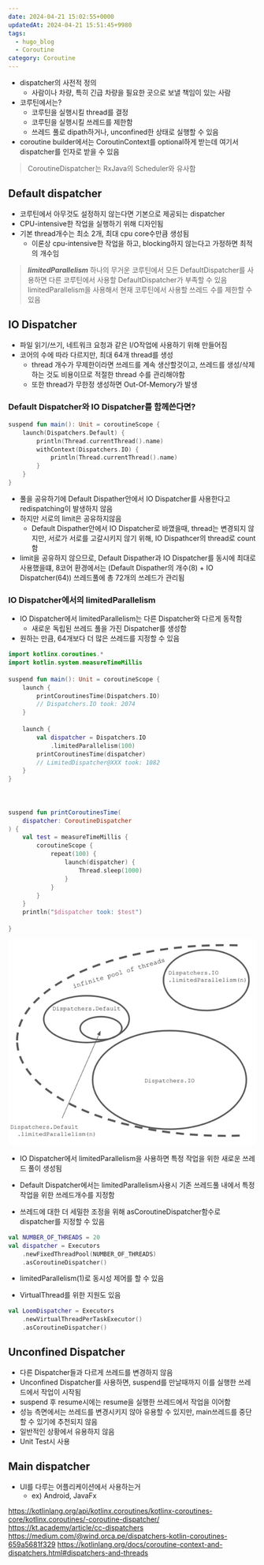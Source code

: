 ```yaml
---
date: 2024-04-21 15:02:55+0000
updatedAt: 2024-04-21 15:51:45+9980
tags:
  - hugo_blog
  - Coroutine
category: Coroutine
---
```

- dispatcher의 사전적 정의
	- 사람이나 차량, 특히 긴급 차량을 필요한 곳으로 보낼 책임이 있는 사람
- 코루틴에서는?
	- 코루틴을 실행시킬 thread를 결정
	- 코루틴을 실행시킬 쓰레드를 제한함
	- 쓰레드 풀로 dipath하거나, unconfined한 상태로 실행할 수 있음
- coroutine builder에서는 CoroutinContext를 optional하게 받는데 여기서 dispatcher를 인자로 받을 수 있음

>CoroutineDispatcher는 RxJava의 Scheduler와 유사함
## Default dispatcher
- 코루틴에서 아무것도 설정하지 않는다면 기본으로 제공되는 dispatcher
- CPU-intensive한 작업을 실행하기 위해 디자인됨
- 기본 thread개수는 최소 2개, 최대 cpu core수만큼 생성됨
	- 이론상 cpu-intensive한 작업을 하고, blocking하지 않는다고 가정하면 최적의 개수임

> **_limitedParallelism_**
> 하나의 무거운 코루틴에서 모든 DefaultDispatcher를 사용하면 다른 코루틴에서 사용할 DefaultDispatcher가 부족할 수 있음
> limitedParallelism을 사용해서 현재 코루틴에서 사용할 쓰레드 수를 제한할 수 있음

## IO Dispatcher
- 파일 읽기/쓰기, 네트워크 요청과 같은 I/O작업에 사용하기 위해 만들어짐
- 코어의 수에 따라 다르지만, 최대 64개 thread를 생성
	- thread 개수가 무제한이라면 쓰레드를 계속 생산할것이고, 쓰레드를 생성/삭제하는 것도 비용이므로 적절한 thread 수를 관리해야함
	- 또한 thread가 무한정 생성하면 Out-Of-Memory가 발생

### Default Dispatcher와 IO Dispatcher를 함께쓴다면?
```kotlin
suspend fun main(): Unit = coroutineScope {
    launch(Dispatchers.Default) {
        println(Thread.currentThread().name)
        withContext(Dispatchers.IO) {
            println(Thread.currentThread().name)
        }
    }
}
```
- 풀을 공유하기에 Default Dispather안에서 IO Dispatcher를 사용한다고 redispatching이 발생하지 않음
- 하지만 서로의 limit은 공유하지않음
	- Default Dispather안에서 IO Dispatcher로 바꼈을때, thread는 변경되지 않지만, 서로가 서로를 고갈시키지 않기 위해, IO Dispathcer의 thread로 count함
- limit을 공유하지 않으므로, Default Dispather과 IO Dispatcher를 동시에 최대로 사용했을떄, 8코어 환경에서는 (Default Dispather의 개수(8) + IO Dispatcher(64)) 쓰레드풀에 총 72개의 쓰레드가 관리됨

### IO Dispatcher에서의 limitedParallelism
- IO Dispatcher에서 limitedParallelism는 다른 Dispatcher와 다르게 동작함
	- 새로운 독립된 쓰레드 풀을 가진 Dispatcher를 생성함
- 원하는 만큼, 64개보다 더 많은 쓰레드를 지정할 수 있음
```kotlin
import kotlinx.coroutines.*
import kotlin.system.measureTimeMillis

suspend fun main(): Unit = coroutineScope {
    launch {
        printCoroutinesTime(Dispatchers.IO)
        // Dispatchers.IO took: 2074
    }

    launch {
        val dispatcher = Dispatchers.IO
            .limitedParallelism(100)
        printCoroutinesTime(dispatcher)
        // LimitedDispatcher@XXX took: 1082
    }
}

​

suspend fun printCoroutinesTime(
	dispatcher: CoroutineDispatcher
) {
    val test = measureTimeMillis {
        coroutineScope {
            repeat(100) {
                launch(dispatcher) {
                    Thread.sleep(1000)
                }
            }
        }
    }
    println("$dispatcher took: $test")

}
```

![center|400](real-resource-image/Pasted%20image%2020240203163338.png)

- IO Dispatcher에서 limitedParallelism을 사용하면 특정 작업을 위한 새로운 쓰레드 풀이 생성됨
- Default Dispatcher에서는 limitedParallelism사용시 기존 쓰레드풀 내에서 특정작업을 위한 쓰레드개수를 지정함

- 쓰레드에 대한 더 세밀한 조정을 위해 asCoroutineDispatcher함수로 dispatcher를 지정할 수 있음
```kotlin
val NUMBER_OF_THREADS = 20
val dispatcher = Executors
    .newFixedThreadPool(NUMBER_OF_THREADS)
    .asCoroutineDispatcher()
```

- limitedParallelism(1)로 동시성 제어를 할 수 있음

- VirtualThread를 위한 지원도 있음
```kotlin
val LoomDispatcher = Executors
    .newVirtualThreadPerTaskExecutor()
    .asCoroutineDispatcher()
```

## Unconfined Dispatcher
- 다른 Dispatcher들과 다르게 쓰레드를 변경하지 않음
- Unconfined Dispatcher를 사용하면, suspend를 만날때까지 이를 실행한 쓰레드에서 작업이 시작됨
- suspend 후 resume시에는 resume을 실행한 쓰레드에서 작업을 이어함
- 성능 측면에서는 쓰레드를 변경시키지 않아 유용할 수 있지만, main쓰레드를 중단할 수 있기에 추천되지 않음
- 일반적인 상황에서 유용하지 않음
- Unit Test시 사용

## Main dispatcher
- UI를 다루는 어플리케이션에서 사용하는거
	- ex) Android, JavaFx

https://kotlinlang.org/api/kotlinx.coroutines/kotlinx-coroutines-core/kotlinx.coroutines/-coroutine-dispatcher/
https://kt.academy/article/cc-dispatchers
https://medium.com/@wind.orca.pe/dispatchers-kotlin-coroutines-659a5681f329
https://kotlinlang.org/docs/coroutine-context-and-dispatchers.html#dispatchers-and-threads